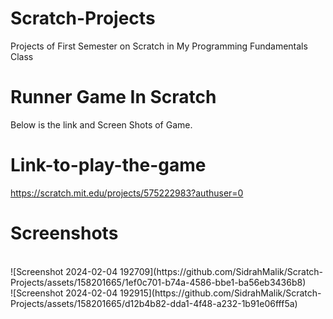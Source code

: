 # Scratch-Projects
Projects of First Semester on Scratch in My Programming Fundamentals Class
<br>
# Runner Game In Scratch
Below is the link and Screen Shots of Game.
<br>
# Link-to-play-the-game
https://scratch.mit.edu/projects/575222983?authuser=0
<br>
# Screenshots
<br>
![Screenshot 2024-02-04 192709](https://github.com/SidrahMalik/Scratch-Projects/assets/158201665/1ef0c701-b74a-4586-bbe1-ba56eb3436b8)
<br>
![Screenshot 2024-02-04 192915](https://github.com/SidrahMalik/Scratch-Projects/assets/158201665/d12b4b82-dda1-4f48-a232-1b91e06fff5a)



